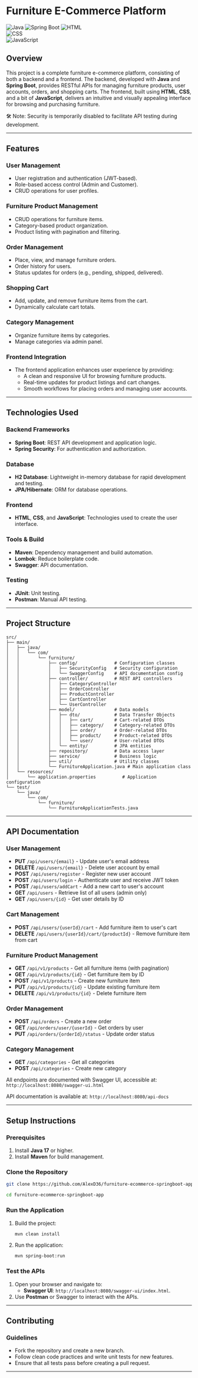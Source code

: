 # Furniture E-Commerce Platform

![Java](https://img.shields.io/badge/Java-17+-brightgreen) 
![Spring Boot](https://img.shields.io/badge/Spring%20Boot-3.x-brightgreen) 
![HTML](https://img.shields.io/badge/HTML-5-orange)  
![CSS](https://img.shields.io/badge/CSS-3-blue)  
![JavaScript](https://img.shields.io/badge/JavaScript-ES6+-yellow)  

## **Overview**

This project is a complete furniture e-commerce platform, consisting of both a backend and a frontend. The backend, developed with **Java** and **Spring Boot**, provides RESTful APIs for managing furniture products, user accounts, orders, and shopping carts. The frontend, built using **HTML**, **CSS**, and a bit of **JavaScript**, delivers an intuitive and visually appealing interface for browsing and purchasing furniture.

🛠️ Note: Security is temporarily disabled to facilitate API testing during development.

---

## **Features**

### **User Management**
- User registration and authentication (JWT-based).
- Role-based access control (Admin and Customer).
- CRUD operations for user profiles.

### **Furniture Product Management**
- CRUD operations for furniture items.
- Category-based product organization.
- Product listing with pagination and filtering.

### **Order Management**
- Place, view, and manage furniture orders.
- Order history for users.
- Status updates for orders (e.g., pending, shipped, delivered).

### **Shopping Cart**
- Add, update, and remove furniture items from the cart.
- Dynamically calculate cart totals.

### **Category Management**
- Organize furniture items by categories.
- Manage categories via admin panel.

### **Frontend Integration**
- The frontend application enhances user experience by providing:
  - A clean and responsive UI for browsing furniture products.
  - Real-time updates for product listings and cart changes.
  - Smooth workflows for placing orders and managing user accounts.

---

## **Technologies Used**

### **Backend Frameworks**
- **Spring Boot**: REST API development and application logic.
- **Spring Security**: For authentication and authorization.

### **Database**
- **H2 Database**: Lightweight in-memory database for rapid development and testing.
- **JPA/Hibernate**: ORM for database operations.

### **Frontend**
- **HTML**, **CSS**, and **JavaScript**: Technologies used to create the user interface.

### **Tools & Build**
- **Maven**: Dependency management and build automation.
- **Lombok**: Reduce boilerplate code.
- **Swagger**: API documentation.

### **Testing**
- **JUnit**: Unit testing.
- **Postman**: Manual API testing.

---

## **Project Structure**

```plaintext
src/
├── main/
│   ├── java/
│   │   └── com/
│   │       └── furniture/
│   │           ├── config/              # Configuration classes
│   │           │   ├── SecurityConfig   # Security configuration
│   │           │   └── SwaggerConfig    # API documentation config
│   │           ├── controller/          # REST API controllers
│   │           │   ├── CategoryController
│   │           │   ├── OrderController
│   │           │   ├── ProductController
│   │           │   ├── CartController
│   │           │   └── UserController
│   │           ├── model/               # Data models
│   │           │   ├── dto/             # Data Transfer Objects
│   │           │   │   ├── cart/        # Cart-related DTOs
│   │           │   │   ├── category/    # Category-related DTOs
│   │           │   │   ├── order/       # Order-related DTOs
│   │           │   │   ├── product/     # Product-related DTOs
│   │           │   │   └── user/        # User-related DTOs
│   │           │   └── entity/          # JPA entities
│   │           ├── repository/          # Data access layer
│   │           ├── service/             # Business logic
│   │           ├── util/                # Utility classes
│   │           └── FurnitureApplication.java # Main application class
│   └── resources/
│       └── application.properties          # Application configuration
└── test/
    └── java/
        └── com/
            └── furniture/
                └── FurnitureApplicationTests.java
```

---

## **API Documentation**

### **User Management**
- **PUT** `/api/users/{email}` - Update user's email address
- **DELETE** `/api/users/{email}` - Delete user account by email
- **POST** `/api/users/register` - Register new user account
- **POST** `/api/users/login` - Authenticate user and receive JWT token
- **POST** `/api/users/addCart` - Add a new cart to user's account
- **GET** `/api/users` - Retrieve list of all users (admin only)
- **GET** `/api/users/{id}` - Get user details by ID

### **Cart Management**
- **POST** `/api/users/{userId}/cart` - Add furniture item to user's cart
- **DELETE** `/api/users/{userId}/cart/{productId}` - Remove furniture item from cart

### **Furniture Product Management**
- **GET** `/api/v1/products` - Get all furniture items (with pagination)
- **GET** `/api/v1/products/{id}` - Get furniture item by ID
- **POST** `/api/v1/products` - Create new furniture item
- **PUT** `/api/v1/products/{id}` - Update existing furniture item
- **DELETE** `/api/v1/products/{id}` - Delete furniture item

### **Order Management**
- **POST** `/api/orders` - Create a new order
- **GET** `/api/orders/user/{userId}` - Get orders by user
- **PUT** `/api/orders/{orderId}/status` - Update order status

### **Category Management**
- **GET** `/api/categories` - Get all categories
- **POST** `/api/categories` - Create new category

All endpoints are documented with Swagger UI, accessible at:
`http://localhost:8080/swagger-ui.html`

API documentation is available at:
`http://localhost:8080/api-docs`

---

## **Setup Instructions**

### **Prerequisites**
1. Install **Java 17** or higher.
2. Install **Maven** for build management.

### **Clone the Repository**

```bash
git clone https://github.com/AlexD36/furniture-ecommerce-springboot-app

cd furniture-ecommerce-springboot-app
```

### **Run the Application**
1. Build the project:
   ```bash
   mvn clean install
   ```
2. Run the application:
   ```bash
   mvn spring-boot:run
   ```

### **Test the APIs**
1. Open your browser and navigate to:
   - **Swagger UI**: `http://localhost:8080/swagger-ui/index.html`.
2. Use **Postman** or Swagger to interact with the APIs.

---

## **Contributing**

### **Guidelines**
- Fork the repository and create a new branch.
- Follow clean code practices and write unit tests for new features.
- Ensure that all tests pass before creating a pull request.

---


